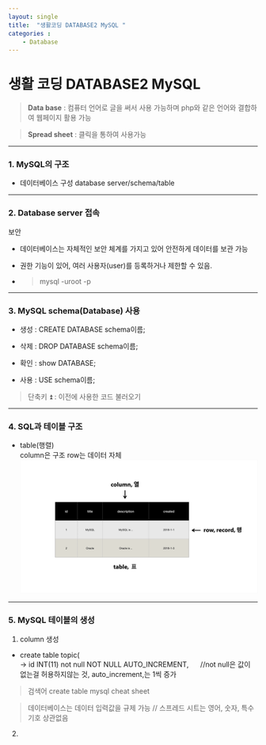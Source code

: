 ```yaml
---
layout: single
title:  "생활코딩 DATABASE2 MySQL "
categories : 
    - Database
---
```


# 생활 코딩 DATABASE2 MySQL
>**Data base** : 컴퓨터 언어로 글을 써서 사용 가능하며 php와 같은 언어와 결합하여 웹페이지 활용 가능

>**Spread sheet** : 클릭을 통하여 사용가능

---

### 1. MySQL의 구조

* 데이터베이스 구성 database server/schema/table

---

### 2. Database server 접속
 보안
* 데이터베이스는 자체적인 보안 체계를 가지고 있어 안전하게 데이터를 보관 가능

+ 권한 기능이 있어, 여러 사용자(user)를 등록하거나 제한할 수 있음.
  
* > mysql -uroot -p

---

### 3. MySQL schema(Database) 사용

* 생성 : CREATE DATABASE schema이름;

* 삭제 : DROP DATABASE schema이름;

* 확인 : show DATABASE;

* 사용 : USE schema이름;

> 단축키 ⏫ : 이전에 사용한 코드 불러오기

---

### 4. SQL과 테이블 구조

* table(행렬)  
  column은 구조
  row는 데이터 자체
![SQL](./../img/SQL.png)

---

### 5. MySQL 테이블의 생성

1. column 생성 
* create table topic(  
    -> id INT(11) not null NOT NULL AUTO_INCREMENT, &nbsp;&nbsp;&nbsp;&nbsp; //not null은 값이 없는걸 허용하지않는 것, auto_increment,는 1씩 증가

>검색어 create table mysql cheat sheet  

>데이터베이스는 데이터 입력값을 규제 가능 // 스프레드 시트는 영어, 숫자, 특수기호 상관없음

2. 